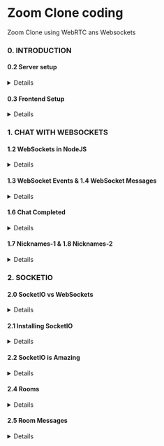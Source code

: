 # Zoom Clone coding

Zoom Clone using WebRTC ans Websockets

### 0. INTRODUCTION
#### 0.2 Server setup
<details>

1. 프로젝트 초기화
    - npm init -y
        - npm(Node Packaged Manager): Node.js로 만들어진 모듈을 웹에서 받아서 설치하고 관리해주는 프로그램
        - npm init : 프로젝트 초기화(내용이 비어있는 package.json 생성)
        - -y : defualt값으로 package.json 생성
2. package.json 수정
    - script, main 삭제
    - description 추가
    - license MIT로 변경
3. Nodemon 설치
    - npm i nodemon -D
4. Babel 설치
    - npm i @babel/core @babel/cli @babel/node -D
5. Preset 설치
    - npm i @babel/preset-env -D
6. Express 설치
    - npm i express
7. Pug 설치
    - npm i pug
8. nodemon.json 추가 & nodemon 설정
    - exec key 추가(src/server.js에 대해 babel-node 명령문 실행)
9. babel.config.json 추가
    - 사용할 preset 입력
10. package.json script 추가
    - dev key 추가: nodemon 호출 -> nodemon.js의 코드 실행
11. src/server.js 추가
    - express import
    - app 생성 후 app.listen(3000) : 3000port로 실행
12. 실행
    - npm run dev

</details>

#### 0.3 Frontend Setup
<details>

1. server.js에 Pug 설정
2. server.js에 route 설정
    - ecpress()로 home.pug를 렌더링 함
3. server.js에 static file 등록
    - /public 경로에 있는 파일들(현재 app.js)이 static으로 등록
4. home.pug 수정
    - script 적용 app.js
    - html 뼈대 코드 작성
    - MVP CSS 적용
5. app.js 수정
    - 이곳에 js코드 작성함
    - 테스트 용으로 alert 작성
6. nodemon 설정 변경
    - /public 경로의 파일들을 ignore로 지정
    - ignore: 해당 경로의 파일이 변경되어도 서버가 재시작 되지 않음
    - front-end가 변경될 때는 server까지 재시작할 필요 없음
</details>

### 1. CHAT WITH WEBSOCKETS
#### 1.2 WebSockets in NodeJS
<details>

1. catchall url 만들기(server.js 수정)
    - 다른 경로("/*") 이동시 다시 home("/")으로 redirect 되도록 설정
2. ws(WebSocket) 설치
    - npm i ws
3. WebSocket 서버 적용
    - ws와 express를 합칠 예정
    - 원래 express는 http를 사용함
    - server.js ->import http
    - server.js -> import ws
    - code 삽입
    ```javascript
    const server = http.createServer(app);
    const wss = new WebSocket.server({server});
    ```
    - http와 ws를 다 사용할 수 있다(2개의 protocol 다 같은 port를 공유)
    - http서버가 필요한 이유는 views, static files, home, redirection을 사용하기 위함

</details>

#### 1.3 WebSocket Events & 1.4 WebSocket Messages
<details>

ws를 사용해서 backend와 frontend사이에 connection(연결) 생성
1. server.js (backend)
    ```javascript
    wss.on("connection", (socket) => {
        console.log("Connection to Browser!✅");
        socket.on("close", () => console.log("Disconnected from the Browser!❌"));
        socket.on("message", (message) => {
            console.log(message.toString('utf8'));
        });
        socket.send("hello!");
    });
    ```
    - socket을 받기 위해 connection 연결
    - server.js에서 console.log는 터미널창에 나타난다
    - close 이벤트 추가: 서버가 오프라인이 될때(브라우저(탭)이 닫힐때)
    - message 이벤트 추가: front에서 전달된 메세지 처리
    - socket.send() : front로 메세지 보내기
2. app.js (frontend)
    ```javascript
    const socket = new WebSocket(`ws://${window.location.host}`);

    socket.addEventListener("open", () => {
       console.log("Connected to Server!✅");
    })

    socket.addEventListener("message", (message) => {
       console.log("New message: ", message.data);
    });

    socket.addEventListener("close", () => {
       console.log("Disconnected from Server!❌");
    });

    setTimeout(() => {
       socket.send("hello from the browser!");
    }, 10000); // 10s 뒤에 실행
    ```
    - frontend에서 backend로 연결
    - open 이벤트 추가: 브라우저가 열리면 실행
    - message 이벤트 추가: backend에서 보낸메지 처리
    - close 이벤트 추가: 서버엣 연결을 끊은 경우
    - socket.send(): backend로 메세지 보내기
- ` (backtick, grave accent, backquoto, 억음부호)
    - 키보드 숫자 1의 왼쪽에 있는 거(tap키 위에 있는거)
    - C++이나 Java 같은 프로그램 언어에서는 ', " 과 동일하게 사용하지만, javascript에서는 다른게 쓰인다
    - 템플릿 리터럴(Template literals): 문자열 안에서 ${}(place holder, 플레이스 홀더)를 쓰기 위해 사용함
    - 이를 템플릿 리터럴(Template literals)이라고 한다: 정의)내장된 표현식을 허용하는 문자열 리터럴
    ```javascript
    console.log("정답: " + answer);
    console.log(`정답: ${answer}`); // Template literals
    ```
</details>

#### 1.6 Chat Completed
<details>

user가 보낸 message를 다시 모든 user에게 돌려주는 기능 추가
1. src/views/home.pug 에 form, input, button, ul 추가
2. src/public/js/app.js
    - submit시 input의 내용을 서버에 전달
3. src/server.js
    - frontend에서 전달받은 message를 모든 user에게 전달
</details>

#### 1.7 Nicknames-1 & 1.8 Nicknames-2
<details>

메세지를 ul list에 추가하기
메세지에 닉네임 추가하기
1. src/views/home.pug
    - 닉네임 form 추가
2. src/public/js/app.js
    - 닉네임 input값(Javascript Object)을 String 타입(JSON 문자열)으로 변환하는 메서드 추가
    - 닉네임을 backend로 전달하는 함수 추가(String 타입으로 전달)
    - backend에서 받은 메세지를 home.pug의 ul list에 추가
3. src/server.js
    - frontend에서 받은 messege(JSON 문자열)를 다시 Javascript Object로 변환(const parsedMsg)
    - 변환된 messege를 분류(switch(parsedMsg.type){})
    - parsedMsg.type === "nickname" -> socket에 저장
    - parsedMsg.type === "new_message" -> 닉네임과 함께 forntend에 전달
<br>

##### 왜 Javascript Object를 String으로 바꿔줘야하는가?
- 연결하고 싶은 back-end 서버가 javascript 서버가 아닐 수도 있기 때문
- websocket은 브라우저에 있는 API -> 백엔드에서는 다양한 프로그래밍 언어를 사용할 수 있기 때문에 이 API는 어떠한 판단도 하지 않음

##### socket 안에 정보를 저장 할 수 있다
```javascript
socket[] = "data";
```
</details>

### 2. SOCKETIO
#### 2.0 SocketIO vs WebSockets
<details>

socket IO: 실시간, 짧은 대기시간, 양방향, event 기반의 통신을 가능하게 하는 라이브러리(or 프레임워크)
- 자동 재연결 지원, 연결 끊김 확인, 바이너리 지원
    - socket IO는 연결이 어떤 이유에서든지 끊어지면, 재연결을 시도
    - 만약, websocket으로 연결이 안되면, socket IO는 다른 것을 이용해서 연결
    - websocket은 Socket IO가 실시간, 양방향, event 기반 통신을 제공하는 방법 중 하나
- 실시간 기능 같은 것들을 더 쉽게 만드는 편리한 코드를 제공
</details>

#### 2.1 Installing SocketIO
<details>

1. socketIO 설치
    - npm i socket.io
2. src/server.js
    - socket.io import 
    ```javascript
    import { Server } from "socket.io";
    ```
    -http server에 socket.io 연결
    ```javascript
    const httpServer = http.createServer(app);
    const wsServer = new Server(httpServer);
    ```
    - socket.ot에 connection시 log 출력
    ```javascript
    wsServer.on("connection", (socket) => {
        console.log(socket);
    })
    ```
3. src/public/js/app.js
    - frontend에도 socket.io 적용
    ```javascript
    const socket = io();
    ```
4. src/views/home.pug
    - socket.io script 추가
    ```javascript
    script(src="/socket.io/socket.io.js")
    ```
</details>

#### 2.2 SocketIO is Amazing
<details>

1. src/views/home.pug
    - room name을 입력받을 form, input 생성
2. src/public/js/app.js
    - socket.emit()으로 frontend에서 backend로 이벤트 전달
    - 첫번째 argument에는 event 이름
        - emit과 on은 같은 이름, 같은 string 이어야 한다
    - argument는 어떤 object도 다 보낼 수 있다
    - argument는 여러개 보낼 수 있다(가변인자)
    - callback 함수(서버에서 호출하는 function)는 맨 마지막 argument에 넣어 줘야 한다
    ```javascript
    function backendDone(msg) {
        console.log(`The backend says: `, msg);
    }

    function handleRoomSubmit(event) {
        event.preventDefault();
        const input = form.querySelector("input");
        socket.emit("enter_room", input.value, backendDone);
        input.value = ""; 
    }
    ```
3. src/server.js
    - socket.on()으로 frontend에서 전달된 이벤트를 받아옴
    - 첫번째 argument에는 event 이름
        - emit과 on은 같은 이름, 같은 string 이어야 한다
    ```javascript
    socket.on("enter_room", (msg, done) => {
        setTimeout(() => {
            done("hello fron the backend");
        }, 10000);
    });
    ```
</details>

#### 2.4 Rooms
<details>

Room 만들기
1. src/views/home.pug
    - room div 추가
2. src/public/js/app.js
    - welcome div에서 room을 만들면 welcome div는 사라지고 room div가 나타나도록 수정
3. src/server.js
    - frontend에서 생성한 room에 join
    - frontend의 코드를 실행시키켜 줌

##### Room 만들기 - socket.join(room)
- 서로 소통을 할 수 있는 socket 그룹
- socket IO는 기본적으로 room을 제공
- socket.join(room);
    - room: string
    - 주어진 방이나 방 목록에 소켓을 추가

##### socket.rooms: socket이 어떤 방에 있는지 확인
##### socket.id로 구별
```javascript
socket.on("enter_room", (roomName, done) => {
    console.log(socket.id);
    console.log(socket.rooms);
    socket.join(roomName);
    console.log(socket.rooms);
    done();
});
```
```
6i5YzMWw1RNkcaSfAAAD
Set(1) { '6i5YzMWw1RNkcaSfAAAD' }
Set(2) { '6i5YzMWw1RNkcaSfAAAD', 'd' }
```
</details>

#### 2.5 Room Messages
<details>

방 전체에 메세지 보내기

1. src/public/js/app.js

    ```javascript
    function addMessage(message) {
        const ul = room.querySelector("ul");
        const li = document.createElement("li");
        li.innerText = message;
        ul.appendChild(li);
    }

    socket.on("welcome", () => {
        addMessage("Someone joined!");
    });
    ```

2. src/server.js
    ```javascript
    wsServer.on("connection", (socket) => {
        socket.onAny((event) => {
            console.log(`Socket Event: ${event}`);
        });

        socket.on("enter_room", (roomName, done) => {
            socket.join(roomName);
            done();
            socket.to(roomName).emit("welcome"); // 추가된 부분
        });
    })
    ```
    - server.to(room)
        - 해당 room에 참가된 클라이언트에게만 event 전달
    - io.to("room-101").emit("foo", "bar");
        - foo 이벤트는 room-101 방에 연결된 모든 클라이언트에게 전달됨

</details>
